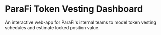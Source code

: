 # ParaFi Token Vesting Dashboard

An interactive web-app for ParaFi's internal teams to model token vesting schedules and estimate locked position value.